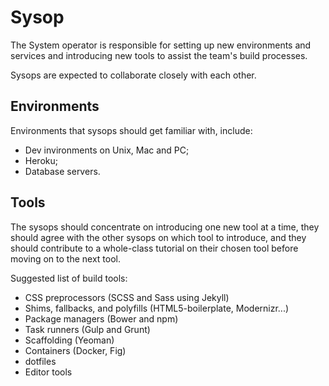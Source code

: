 # Sysop

The System operator is responsible for setting up new environments and services and introducing new tools to assist the team's build processes.

Sysops are expected to collaborate closely with each other.

## Environments

Environments that sysops should get familiar with, include:
* Dev invironments on Unix, Mac and PC;
* Heroku;
* Database servers.

## Tools

The sysops should concentrate on introducing one new tool at a time, they should agree with the other sysops on which tool to introduce, and they should contribute to a whole-class tutorial on their chosen tool before moving on to the next tool.

Suggested list of build tools:
* CSS preprocessors (SCSS and Sass using Jekyll)
* Shims, fallbacks, and polyfills (HTML5-boilerplate, Modernizr...)
* Package managers (Bower and npm)
* Task runners (Gulp and Grunt)
* Scaffolding (Yeoman)
* Containers (Docker, Fig)
* dotfiles
* Editor tools


